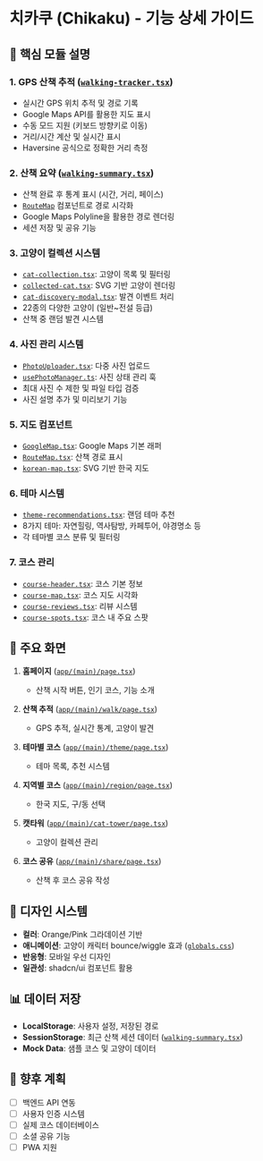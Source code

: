 # 치카쿠 (Chikaku) - 기능 상세 가이드

## 🎯 핵심 모듈 설명

### 1. GPS 산책 추적 ([`walking-tracker.tsx`](app/_components/walking-tracker.tsx))

- 실시간 GPS 위치 추적 및 경로 기록
- Google Maps API를 활용한 지도 표시
- 수동 모드 지원 (키보드 방향키로 이동)
- 거리/시간 계산 및 실시간 표시
- Haversine 공식으로 정확한 거리 측정

### 2. 산책 요약 ([`walking-summary.tsx`](app/_components/walking-summary.tsx))

- 산책 완료 후 통계 표시 (시간, 거리, 페이스)
- [`RouteMap`](app/_components/walking-summary.tsx) 컴포넌트로 경로 시각화
- Google Maps Polyline을 활용한 경로 렌더링
- 세션 저장 및 공유 기능

### 3. 고양이 컬렉션 시스템

- [`cat-collection.tsx`](app/_components/cat-collection.tsx): 고양이 목록 및 필터링
- [`collected-cat.tsx`](app/_components/collected-cat.tsx): SVG 기반 고양이 렌더링
- [`cat-discovery-modal.tsx`](app/_components/cat-discovery-modal.tsx): 발견 이벤트 처리
- 22종의 다양한 고양이 (일반~전설 등급)
- 산책 중 랜덤 발견 시스템

### 4. 사진 관리 시스템

- [`PhotoUploader.tsx`](app/_components/photo/PhotoUploader.tsx): 다중 사진 업로드
- [`usePhotoManager.ts`](app/_hooks/usePhotoManager.ts): 사진 상태 관리 훅
- 최대 사진 수 제한 및 파일 타입 검증
- 사진 설명 추가 및 미리보기 기능

### 5. 지도 컴포넌트

- [`GoogleMap.tsx`](app/_components/map/GoogleMap.tsx): Google Maps 기본 래퍼
- [`RouteMap.tsx`](app/_components/map/RouteMap.tsx): 산책 경로 표시
- [`korean-map.tsx`](app/_components/korean-map.tsx): SVG 기반 한국 지도

### 6. 테마 시스템

- [`theme-recommendations.tsx`](app/_components/theme-recommendations.tsx): 랜덤 테마 추천
- 8가지 테마: 자연힐링, 역사탐방, 카페투어, 야경명소 등
- 각 테마별 코스 분류 및 필터링

### 7. 코스 관리

- [`course-header.tsx`](app/_components/course-header.tsx): 코스 기본 정보
- [`course-map.tsx`](app/_components/course-map.tsx): 코스 지도 시각화
- [`course-reviews.tsx`](app/_components/course-reviews.tsx): 리뷰 시스템
- [`course-spots.tsx`](app/_components/course-spots.tsx): 코스 내 주요 스팟

## 📱 주요 화면

1. **홈페이지** ([`app/(main)/page.tsx`](<app/(main)/page.tsx>))

   - 산책 시작 버튼, 인기 코스, 기능 소개

2. **산책 추적** ([`app/(main)/walk/page.tsx`](<app/(main)/walk/page.tsx>))

   - GPS 추적, 실시간 통계, 고양이 발견

3. **테마별 코스** ([`app/(main)/theme/page.tsx`](<app/(main)/theme/page.tsx>))

   - 테마 목록, 추천 시스템

4. **지역별 코스** ([`app/(main)/region/page.tsx`](<app/(main)/region/page.tsx>))

   - 한국 지도, 구/동 선택

5. **캣타워** ([`app/(main)/cat-tower/page.tsx`](<app/(main)/cat-tower/page.tsx>))

   - 고양이 컬렉션 관리

6. **코스 공유** ([`app/(main)/share/page.tsx`](<app/(main)/share/page.tsx>))
   - 산책 후 코스 공유 작성

## 🎨 디자인 시스템

- **컬러**: Orange/Pink 그라데이션 기반
- **애니메이션**: 고양이 캐릭터 bounce/wiggle 효과 ([`globals.css`](app/globals.css))
- **반응형**: 모바일 우선 디자인
- **일관성**: shadcn/ui 컴포넌트 활용

## 📊 데이터 저장

- **LocalStorage**: 사용자 설정, 저장된 경로
- **SessionStorage**: 최근 산책 세션 데이터 ([`walking-summary.tsx`](app/_components/walking-summary.tsx))
- **Mock Data**: 샘플 코스 및 고양이 데이터

## 🔮 향후 계획

- [ ] 백엔드 API 연동
- [ ] 사용자 인증 시스템
- [ ] 실제 코스 데이터베이스
- [ ] 소셜 공유 기능
- [ ] PWA 지원
